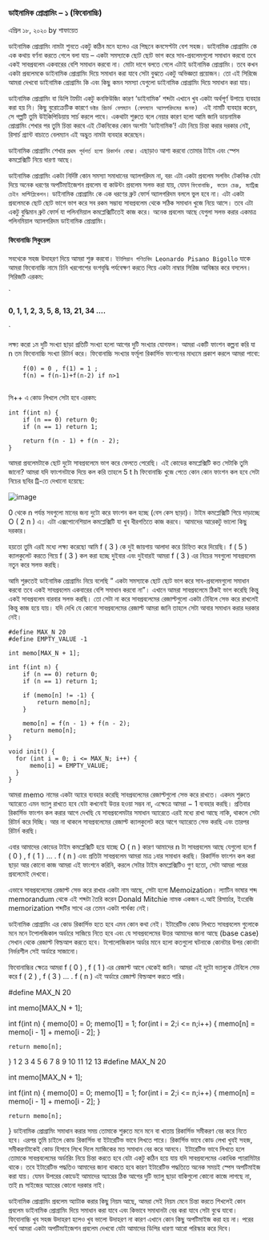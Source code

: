 ### ডাইনামিক প্রোগ্রামিং – ১ (ফিবোনাচ্চি)

এপ্রিল ১৮, ২০২০ by শাফায়েত



ডাইনামিক প্রোগ্রামিং নামটা শুনতে একটু কঠিন মনে হলেও এর পিছনে কনসেপ্টটা বেশ সহজ। ডাইনামিক প্রোগ্রামিং কে এক কথায় বর্ণনা করতে গেলে বলা যায় – একটা সমস‍্যাকে ছোট ছোট ভাগ করে সাব-প্রবলেমগুলো সমাধান করবো তবে একই সাবপ্রবলেম একবারের বেশি সমাধান করবো না। মোটা দাগে বলতে গেলে এটাই ডাইনামিক প্রোগ্রামিং। তবে কখন একটা প্রবলেমকে ডাইনামিক প্রোগ্রামিং দিয়ে সমাধান করা যাবে সেটা বুঝতে একটু অভিজ্ঞতা প্রয়োজন। তো এই সিরিজে আমরা দেখবো ডাইনামিক প্রোগ্রামিং কি এবং কিছু কমন সমস‍্যা যেগুলো ডাইনামিক প্রোগ্রামিং দিয়ে সমাধান করা যায়।


ডাইনামিক প্রোগ্রামিং বা ডিপি টার্মটা একটু কনফিউজিং কারণ ‘ডাইনামিক’ শব্দটা এখানে খুব একটা অর্থপূর্ণ উপায়ে ব‍্যবহার করা হয় নি। কিছু বুরোক্রেটিক কারণে `ডক্টর রিচার্ড বেলম‍্যান (বেলম‍্যান অ‍্যালগরিদমের জনক) ` এই নামটি ব‍্যবহার করেন, সে গল্পটি তুমি উইকিপিডিয়ায় সার্চ করলে পাবে। একথাটা শুরুতে বলে নেয়ার কারণ হলো আমি জানি ডায়নামিক প্রোগ্রামিং শেখার পর তুমি চিন্তা করবে এই টেকনিকের কোন অংশটা ‘ডাইনামিক’! এটা নিয়ে চিন্তা করার দরকার নেই, রিসার্চ গ্র‍্যান্ট বাচাতে বেলম‍্যান এই অদ্ভুত নামটা ব‍্যবহার করেছেন।


ডাইনামিক প্রোগ্রামিং শেখার `প্রথম পূর্বশর্ত হলো রিকার্শন বোঝা`। এছাড়াও আশা করবো তোমার টাইম এবং স্পেস কমপ্লেক্সিটি নিয়ে ধারণা আছে।


ডাইনামিক প্রোগ্রামিং একটা নির্দিষ্ট কোন সমস‍্যা সমাধানের অ‍্যালগরিদম না, বরং এটা একটা প্রবলেম সলভিং টেকনিক যেটা দিয়ে অনেক ধরণের অপটিমাইজেশন প্রবলেম বা কাউন্টং প্রবলেম সলভ করা যায়, যেমন `ফিবোনাচ্চি, কয়েন চেঞ্জ, ম‍্যাট্রিক্স চেইন মাল্টিপ্লিকেশন`। ডাইনামিক প্রোগ্রামিং কে এক ধরণের ব্রুট ফোর্স অ‍্যালগরিদম বললে ভুল হবে না। এটা একটা প্রবলেমকে ছোট ছোট ভাগে ভাগ করে সব রকম সম্ভাব‍্য সাবপ্রবলেম থেকে সঠিক সমাধান খুজে নিয়ে আসে। তবে এটা একটু বুদ্ধিমান ব্রুট ফোর্স যা পলিনমিয়াল কমপ্লেক্সিটিতেই কাজ করে। অনেক প্রবলেম আছে যেগুলা সলভ করার একমাত্র পলিনমিয়াল অ‍্যালগরিদম ডাইনামিক প্রোগ্রামিং।

#### ফিবোনাচ্চি সিকুয়েন্স


সবথেকে সহজ উদাহরণ দিয়ে আমরা শুরু করবো। `ইটালিয়ান গণিতবিদ Leonardo Pisano Bigollo` যাকে আমরা ফিবোনাচ্চি নামে চিনি খরগোশের বংশবৃদ্ধি পর্যবেক্ষণ করতে গিয়ে একটা নাম্বার সিরিজ আবিষ্কার করে বসলেন। সিরিজটি এরকম:

`
#### 0, 1, 1, 2, 3, 5, 8, 13, 21, 34 ….
`

লক্ষ্য করো ১ম দুটি সংখ্যা ছাড়া প্রতিটি সংখ্যা হলো আগের দুটি সংখ্যার যোগফল। আমরা একটি ফাংশন কল্পনা করি যা n তম ফিবোনাচ্চি সংখ্যা রিটার্ন করে। ফিবোনাচ্চি সংখ‍্যার ফর্মূলা রিকার্সিভ ফাংশনের মাধ‍্যমে প্রকাশ করলে আমরা পাবো:

    
```
    f(0) = 0 , f(1) = 1 ; 
    f(n) = f(n-1)+f(n-2) if n>1 
    
```

সি++ এ কোড লিখলে সেটা হবে এরকম:
```
int f(int n) {
    if (n == 0) return 0;
    if (n == 1) return 1;
   
    return f(n - 1) + f(n - 2);
}
```

আমরা  প্রবলেমটাকে ছোট দুটো সাবপ্রবলেমে ভাগ করে ফেলতে পেরেছি। এই কোডের কমপ্লেক্সিটি কত সেটাকি তুমি জানো? আমরা যদি ফাংশনটাকে  দিয়ে কল করি তাহলে 
5
t
h
 ফিবোনাচ্চি খুজে পেতে কোন কোন ফাংশন কল হবে সেটা নিচের ছবির ট্রি-তে দেখানো হয়েছে:
 
 ![image](https://user-images.githubusercontent.com/63524824/125190836-ff20a780-e260-11eb-8a52-c477851291b8.png)




0
 থেকে 
n
 পর্যন্ত সবগুলো মানের জন‍্য দুটো করে ফাংশন কল হচ্ছে (বেস কেস ছাড়া)। টাইম কমপ্লেক্সিটি গিয়ে দাড়াচ্ছে 
O
(
2
n
)
 এ। এটা এক্সপোনেশিয়াল কমপ্লেক্সিটি যা খুব ধীরগতিতে কাজ করবে। আমাদের আরেকটু ভালো কিছু দরকার।

হয়তো তুমি এরই মধ‍্যে লক্ষ‍্য করেছো আমি 
f
(
3
)
 কে দুই জায়গায় আলাদা করে চিহ্নিত করে দিয়েছি। 
f
(
5
)
 ক‍্যালকুলেট করতে গিয়ে 
f
(
3
)
 কল করা হচ্ছে দুইবার এবং দুইবারই আমরা 
f
(
3
)
 এর নিচের সবগুলো সাবপ্রবলেম নতুন করে সলভ করছি।

আমি শুরুতেই ডাইনামিক প্রোগ্রামিং নিয়ে বলেছি ” একটা সমস‍্যাকে ছোট ছোট ভাগ করে সাব-প্রবলেমগুলো সমাধান করবো তবে একই সাবপ্রবলেম একবারের বেশি সমাধান করবো না”। এখানে আমরা সাবপ্রবলেমে ঠিকই ভাগ করেছি কিন্তু একই সাবপ্রবলেম বারবার সলভ করছি। তো সেটা না করে সাবপ্রবলেমের রেজাল্টগুলো একটা টেবিলে সেভ করে রাখলেই কিন্তু কাজ হয়ে যায়। যদি দেখি যে কোনো সাবপ্রবলেমের রেজাল্ট আমরা জানি তাহলে সেটা আবার সমাধান করার দরকার নেই।

```
#define MAX_N 20
#define EMPTY_VALUE -1
 
int memo[MAX_N + 1];
 
int f(int n) {
    if (n == 0) return 0; 
    if (n == 1) return 1;
   
    if (memo[n] != -1) {
        return memo[n];
    }
    
    memo[n] = f(n - 1) + f(n - 2);
    return memo[n];
}
 
void init() {
  for (int i = 0; i <= MAX_N; i++) {
      memo[i] = EMPTY_VALUE;
  }
}
```
আমরা memo নামের একটা অ‍্যারে ব‍্যবহার করেছি সাবপ্রবলেমের রেজাল্টগুলো সেভ করে রাখতে। একদম শুরুতে অ‍্যারেতে এমন ভ‍্যালু রাখতে হবে যেটা কখনোই উত্তর হওয়া সম্ভব না, এক্ষেত্রে আমরা 
−
1
 ব‍্যবহার করছি। প্রতিবার রিকার্সিভ ফাংশন কল করার আগে দেখছি যে সাবপ্রবলেমটার সমাধান অ‍্যারেতে এরই মধ‍্যে রাখা আছে নাকি, থাকলে সেটা রিটার্ন করে দিচ্ছি। আর না থাকলে সাবপ্রবলেমের রেজাল্ট ক‍্যালকুলেট করে আগে অ‍্যারেতে সেভ করছি এবং তারপর রিটার্ন করছি।

এবার আমাদের কোডের টাইম কমপ্লেক্সিটি হয়ে যাচ্ছে 
O
(
n
)
 কারণ আমাদের 
n
 টা সাবপ্রবলেম আছে যেগুলো হলে 
f
(
0
)
,
f
(
1
)
…
.
f
(
n
)
 এবং প্রতিটা সাবপ্রবলেম আমরা মাত্র ১বার সমাধান করছি। রিকার্সিভ ফাংশন কল করা ছাড়া আর কোনো কাজ আমরা এই ফাংশনে করিনি, করলে সেটার টাইম কমপ্লেক্সিটিও গুণ হতো, সেটা আমরা পরের প্রবলেমেই দেখবো।

এভাবে সাবপ্রবলেমের রেজাল্ট সেভ করে রাখার একটা নাম আছে, সেটা হলো Memoization। ল‍্যাটিন ভাষার শব্দ memorandum থেকে এই শব্দটা তৈরি করেন Donald Mitchie নামক একজন এ.আই রিসার্চার, ইংরেজি memorization শব্দটির সাথে এর তেমন একটা পার্থক‍্য নেই।

ডাইনামিক প্রোগ্রামিং এর কোড রিকার্সিভ হতে হবে এমন কোন কথা নেই। ইটারেটিভ কোড লিখতে সাবপ্রবলেম গুলোকে মনে মনে টপোলজিকাল অর্ডারে সাজিয়ে নিতে হবে এবং যে সাবপ্রবলেমের উত্তর আমাদের জানা আছে (base case) সেখান থেকে রেজাল্ট বিল্ডআপ করতে হবে। টপোলোজিকাল অর্ডার মানে হলো কতগুলো ঘটনাকে কোনটার উপর কোনটা নির্ভরশীল সেই অর্ডারে সাজানো।

ফিবোনাচ্চির ক্ষেত্রে আমরা 
f
(
0
)
,
f
(
1
)
 এর রেজাল্ট আগে থেকেই জানি। আমরা এই দুটো ভ‍্যালুকে টেবিলে সেভ করে 
f
(
2
)
,
f
(
3
)
…
.
f
(
n
)
 এই অর্ডারে রেজাল্ট বিল্ডআপ করতে পারি।

#define MAX_N 20

int memo[MAX_N + 1];

int f(int n) {
    memo[0] = 0;
    memo[1] = 1;
    for(int i = 2;i <= n;i++) {
        memo[n] = memo[i - 1] + memo[i - 2];
    }
    
    return memo[n];
}
1
2
3
4
5
6
7
8
9
10
11
12
13
#define MAX_N 20
 
int memo[MAX_N + 1];
 
int f(int n) {
    memo[0] = 0;
    memo[1] = 1;
    for(int i = 2;i <= n;i++) {
        memo[n] = memo[i - 1] + memo[i - 2];
    }
    
    return memo[n];
}
ডাইনামিক প্রোগ্রামিং সমাধান করার সময় তোমাকে শুরুতে মনে মনে বা খাতায় রিকার্সিভ সমীকরণ বের করে নিতে হবে। এরপর তুমি চাইলে কোড রিকার্সিভ বা ইটারেটিভ ভাবে লিখতে পারে। রিকার্সিভ ভাবে কোড লেখা খুবই সহজ, সমীকরণটাকেই কোড হিসাবে লিখে দিলে ম‍্যাজিকের মত সমাধান বের করে আনবে। ইটারেটিভ ভাবে লিখতে হলে তোমাকে সাবপ্রবলেমের অর্ডারিং নিয়ে চিন্তা করতে হবে যেটা একটু কঠিন হয়ে যায় যদি সাবপ্রবলেমের একাধিক প‍্যারামিটার থাকে। তবে ইটারেটিভ পদ্ধতিও আমাদের জানা থাকতে হবে কারণ ইটারেটিভ পদ্ধতিতে অনেক সময়ই স্পেস অপটিমাইজ করা যায়। যেমন উপরের কোডেই আমাদের অ‍্যারের ঠিক আগের দুটি ভ‍্যালু ছাড়া বাকিগুলো কোনো কাজে লাগছে না, তাই 
n
 সাইজের অ‍্যারের কোনো দরকার নাই।

ডাইনামিক প্রোগ্রামিং প্রবলেম অ‍্যাটাক করার কিছু নিয়ম আছে, আমরা সেই নিয়ম মেনে চিন্তা করতে শিখলেই কোন প্রবলেম ডাইনামিক প্রোগ্রামিং দিয়ে সমাধান করা যাবে এবং কিভাবে সমাধানটা বের করা যাবে সেটা বুঝে যাবো। ফিবোনাচ্চি খুব সহজ উদাহরণ হলেও খুব ভালো উদাহরণ না কারণ এখানে কোন কিছু অপটিমাইজ করা হয় না। পরের পর্বে আমরা একটা অপটিমাইজেশন প্রবলেম দেখবো যেটা আমাদের ডিপির ধারণা আরো পরিস্কার করে দিবে।
